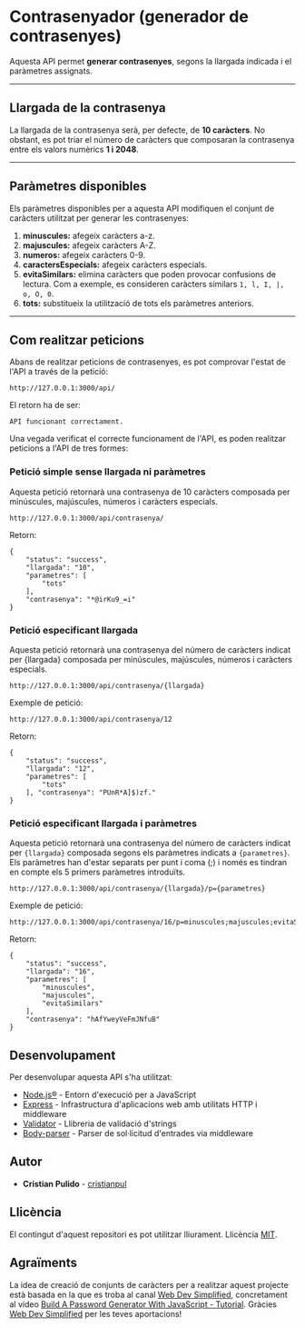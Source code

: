 # Contrasenyador (generador de contrasenyes)

Aquesta API permet **generar contrasenyes**, segons la llargada indicada i el paràmetres assignats.

---

## Llargada de la contrasenya

La llargada de la contrasenya serà, per defecte, de **10 caràcters**. No obstant, es pot triar el número de caràcters que composaran la contrasenya entre els valors numèrics **1 i 2048**.

---

## Paràmetres disponibles

Els paràmetres disponibles per a aquesta API modifiquen el conjunt de caràcters utilitzat per generar les contrasenyes:

1. **minuscules:** afegeix caràcters a-z.
2. **majuscules:** afegeix caràcters A-Z.
3. **numeros:** afegeix caràcters 0-9.
4. **caractersEspecials:** afegeix caràcters especials.
5. **evitaSimilars:** elimina caràcters que poden provocar confusions de lectura. Com a exemple, es consideren caràcters similars `1, l, I, |, o, O, 0`.
6. **tots:** substitueix la utilització de tots els paràmetres anteriors.

---

## Com realitzar peticions

Abans de realitzar peticions de contrasenyes, es pot comprovar l'estat de l'API a través de la petició:

```
http://127.0.0.1:3000/api/
```

El retorn ha de ser:

```
API funcionant correctament.
```

Una vegada verificat el correcte funcionament de l'API, es poden realitzar peticions a l'API de tres formes:

### Petició simple sense llargada ni paràmetres

Aquesta petició retornarà una contrasenya de 10 caràcters composada per minúscules, majúscules, números i caràcters especials.

```
http://127.0.0.1:3000/api/contrasenya/
```

Retorn:

```
{
    "status": "success",
    "llargada": "10",
    "parametres": [
        "tots"
    ],
    "contrasenya": "*@irKu9_=i"
}
```

### Petició especificant llargada

Aquesta petició retornarà una contrasenya del número de caràcters indicat per {llargada} composada per minúscules, majúscules, números i caràcters especials.

```
http://127.0.0.1:3000/api/contrasenya/{llargada}
```

Exemple de petició:

```
http://127.0.0.1:3000/api/contrasenya/12
```

Retorn:

```
{
    "status": "success",
    "llargada": "12",
    "parametres": [
        "tots"
    ], "contrasenya": "PUnR*A]$)zf."
}
```

### Petició especificant llargada i paràmetres

Aquesta petició retornarà una contrasenya del número de caràcters indicat per `{llargada}` composada segons els paràmetres indicats a `{parametres}`. Els paràmetres han d'estar separats per punt i coma (;) i només es tindran en compte els 5 primers paràmetres introduïts.

```
http://127.0.0.1:3000/api/contrasenya/{llargada}/p={parametres}
```

Exemple de petició:

```
http://127.0.0.1:3000/api/contrasenya/16/p=minuscules;majuscules;evitaSimilars
```

Retorn:

```
{
    "status": "success",
    "llargada": "16",
    "parametres": [
        "minuscules",
        "majuscules",
        "evitaSimilars"
    ],
    "contrasenya": "hAfYweyVeFmJNfuB"
}
```

## Desenvolupament

Per desenvolupar aquesta API s'ha utilitzat:

- [Node.js®](https://nodejs.org/ca/) - Entorn d'execució per a JavaScript
- [Express](https://expressjs.com) - Infrastructura d'aplicacions web amb utilitats HTTP i middleware
- [Validator](https://www.npmjs.com/package/validator) - Llibreria de validació d'strings
- [Body-parser](https://www.npmjs.com/package/body-parser) - Parser de sol·licitud d'entrades via middleware

## Autor

- **Cristian Pulido** - [cristianpul](https://github.com/cristianpul?tab=repositories)

## Llicència

El contingut d'aquest repositori es pot utilitzar lliurament. Llicència [MIT](https://github.com/cristianpul/contrasenyes/blob/master/LICENSE).

## Agraïments

La idea de creació de conjunts de caràcters per a realitzar aquest projecte està basada en la que es troba al canal [Web Dev Simplified](https://www.youtube.com/channel/UCFbNIlppjAuEX4znoulh0Cw), concretament al vídeo [Build A Password Generator With JavaScript - Tutorial](https://youtu.be/iKo9pDKKHnc). Gràcies [Web Dev Simplified](https://www.youtube.com/channel/UCFbNIlppjAuEX4znoulh0Cw) per les teves aportacions!
